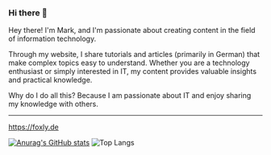 ### Hi there 👋

Hey there! I'm Mark, and I'm passionate about creating content in the field of information technology.

Through my website, I share tutorials and articles (primarily in German) that make complex topics easy to understand. Whether you are a technology enthusiast or simply interested in IT, my content provides valuable insights and practical knowledge.

Why do I do all this? 
Because I am passionate about IT and enjoy sharing my knowledge with others.

---
https://foxly.de

[![Anurag's GitHub stats](https://github-readme-stats.vercel.app/api?username=foxly-it&show_icons=true&theme=ocean_dark)](https://github.com/anuraghazra/github-readme-stats) ![Top Langs](https://github-readme-stats.vercel.app/api/top-langs/?username=foxly-it&layout=compact&theme=ocean_dark) 

